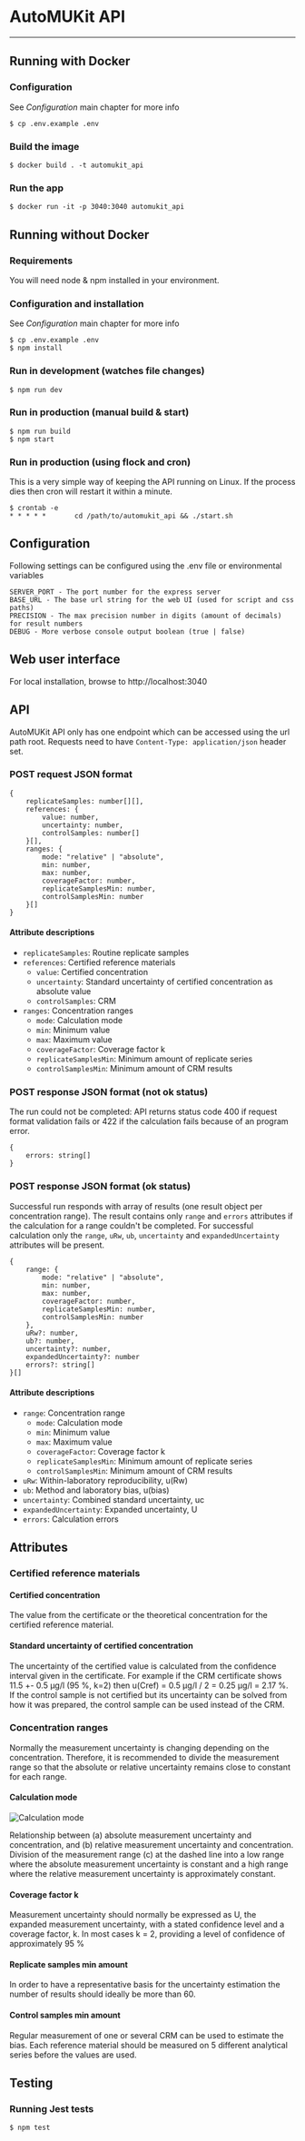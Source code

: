 
# AutoMUKit API

---

## Running with Docker

### Configuration

See _Configuration_ main chapter for more info

    $ cp .env.example .env

### Build the image

    $ docker build . -t automukit_api

### Run the app

    $ docker run -it -p 3040:3040 automukit_api

## Running without Docker

### Requirements

You will need node & npm installed in your environment.

### Configuration and installation

See _Configuration_ main chapter for more info

    $ cp .env.example .env
    $ npm install

### Run in development (watches file changes)

    $ npm run dev

### Run in production (manual build & start)

    $ npm run build
    $ npm start

### Run in production (using flock and cron)

This is a very simple way of keeping the API running on Linux. If the process dies then cron will restart it within a minute.

    $ crontab -e
    * * * * *       cd /path/to/automukit_api && ./start.sh 

## Configuration

Following settings can be configured using the .env file or environmental variables

    SERVER_PORT - The port number for the express server
    BASE_URL - The base url string for the web UI (used for script and css paths)
    PRECISION - The max precision number in digits (amount of decimals) for result numbers
    DEBUG - More verbose console output boolean (true | false)

## Web user interface

  For local installation, browse to http://localhost:3040

## API

AutoMUKit API only has one endpoint which can be accessed using the url path root. Requests need to have `Content-Type: application/json` header set.

### POST request JSON format
    
    {
        replicateSamples: number[][],
        references: {
            value: number,
            uncertainty: number,
            controlSamples: number[]
        }[],
        ranges: {
            mode: "relative" | "absolute",
            min: number,
            max: number,
            coverageFactor: number,
            replicateSamplesMin: number,
            controlSamplesMin: number
        }[]
    }

#### Attribute descriptions

* `replicateSamples`: Routine replicate samples
* `references`: Certified reference materials
    * `value`: Certified concentration
    * `uncertainty`: Standard uncertainty of certified concentration as absolute value
    * `controlSamples`: CRM
* `ranges`: Concentration ranges
    * `mode`: Calculation mode
    * `min`: Minimum value
    * `max`: Maximum value
    * `coverageFactor`: Coverage factor k
    * `replicateSamplesMin`: Minimum amount of replicate series
    * `controlSamplesMin`: Minimum amount of CRM results

### POST response JSON format (not ok status)
The run could not be completed: API returns status code 400 if request format validation fails or 422 if the calculation fails because of an program error.   

    {
        errors: string[]
    }

### POST response JSON format (ok status)
Successful run responds with array of results (one result object per concentration range). The result contains only `range` and `errors` attributes if the calculation for a range couldn't be completed. For successful calculation only the `range`, `uRw`, `ub`, `uncertainty` and `expandedUncertainty` attributes will be present.

    {
        range: {
            mode: "relative" | "absolute",
            min: number,
            max: number,
            coverageFactor: number,
            replicateSamplesMin: number,
            controlSamplesMin: number
        },           
        uRw?: number,
        ub?: number,
        uncertainty?: number,
        expandedUncertainty?: number
        errors?: string[]
    }[]
    
#### Attribute descriptions

* `range`: Concentration range
    * `mode`: Calculation mode
    * `min`: Minimum value
    * `max`: Maximum value
    * `coverageFactor`: Coverage factor k
    * `replicateSamplesMin`: Minimum amount of replicate series
    * `controlSamplesMin`: Minimum amount of CRM results
* `uRw`: Within-laboratory reproducibility, u(Rw)
* `ub`: Method and laboratory bias, u(bias)
* `uncertainty`: Combined standard uncertainty, uc
* `expandedUncertainty`: Expanded uncertainty, U
* `errors`: Calculation errors

## Attributes

### Certified reference materials

#### Certified concentration

The value from the certificate or the theoretical concentration for the certified reference material.

#### Standard uncertainty of certified concentration

The uncertainty of the certified value is calculated from the confidence interval given in the certificate. For example if the CRM certificate shows 11.5 +- 0.5 µg/l (95 %, k=2) then u(Cref) = 0.5 µg/l / 2 = 0.25 µg/l = 2.17 %. If the control sample is not certified but its uncertainty can be solved from how it was prepared, the control sample can be used instead of the CRM.

### Concentration ranges

Normally the measurement uncertainty is changing depending on the concentration. Therefore, it is recommended to divide the measurement range so that the absolute or relative uncertainty remains close to constant for each range.

#### Calculation mode

![Calculation mode](public/calc_mode.png)

Relationship between (a) absolute measurement uncertainty and concentration, and (b) relative measurement uncertainty and concentration. Division of the measurement range (c) at the dashed line into a low range where the absolute measurement uncertainty is constant and a high range where the relative measurement uncertainty is approximately constant.

#### Coverage factor k

Measurement uncertainty should normally be expressed as U, the expanded measurement uncertainty, with a stated confidence level and a coverage factor, k. In most cases k = 2, providing a level of confidence of approximately 95 %

#### Replicate samples min amount

In order to have a representative basis for the uncertainty estimation the number of results should ideally be more than 60.

#### Control samples min amount

Regular measurement of one or several CRM can be used to estimate the bias. Each reference material should be measured on 5 different analytical series before the values are used.


## Testing

### Running Jest tests

    $ npm test
